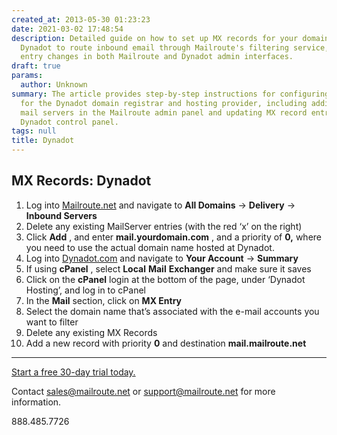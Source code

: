 ```yaml
---
created_at: 2013-05-30 01:23:23
date: 2021-03-02 17:48:54
description: Detailed guide on how to set up MX records for your domain hosted with
  Dynadot to route inbound email through Mailroute's filtering service, covering MX
  entry changes in both Mailroute and Dynadot admin interfaces.
draft: true
params:
  author: Unknown
summary: The article provides step-by-step instructions for configuring MX records
  for the Dynadot domain registrar and hosting provider, including adding inbound
  mail servers in the Mailroute admin panel and updating MX record entries in the
  Dynadot control panel.
tags: null
title: Dynadot
---
```



## MX Records: Dynadot

  1. Log into [Mailroute.net](https://admin.mailroute.net/accounts/login) and navigate to **All Domains** -> **Delivery** -> **Inbound Servers**
  2. Delete any existing MailServer entries (with the red ‘x’ on the right)
  3. Click **Add** , and enter **mail.yourdomain.com** , and a priority of **0,** where you need to use the actual domain name hosted at Dynadot. 
  4. Log into [Dynadot.com](https://www.dynadot.com/account/signin.html) and navigate to **Your Account** -> **Summary**
  5. If using **cPanel** , select **Local** **Mail** **Exchanger** and make sure it saves
  6. Click on the **cPanel** login at the bottom of the page, under ‘Dynadot Hosting’, and log in to cPanel
  7. In the **Mail** section, click on **MX Entry**
  8. Select the domain name that’s associated with the e-mail accounts you want to filter
  9. Delete any existing MX Records
  10. Add a new record with priority **0** and destination **mail.mailroute.net**

****

[Start a free 30-day trial today.](http://mailroute.net/signup.html)

Contact [sales@mailroute.net](mailto:sales@mailroute.net) or
[support@mailroute.net](mailto:support@mailroute.net) for more information.

888.485.7726

